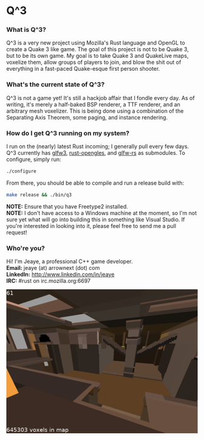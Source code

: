 Q^3
===
### What is Q^3?
Q^3 is a very new project using Mozilla's Rust language and OpenGL to create a Quake 3 like game.
The goal of this project is not to be Quake 3, but to be its own game. My goal is to take Quake 3 and QuakeLive maps, voxelize them, allow groups of players to join, and blow the shit out of everything in a fast-paced Quake-esque first person shooter. 

### What's the current state of Q^3?
Q^3 is not a game yet! It's still a hackjob affair that I fondle every day. As of writing, it's merely a half-baked BSP renderer, a TTF renderer, and an arbitrary mesh voxelizer. This is being done using a combination of the Separating Axis Theorem, some paging, and instance rendering.

### How do I get Q^3 running on my system?
I run on the (nearly) latest Rust incoming; I generally pull every few days. Q^3 currently has [glfw3](https://github.com/glfw/glfw), [rust-opengles](https://github.com/Jeaye/rust-opengles), and [glfw-rs](https://github.com/Jeaye/glfw-rs) as submodules. To configure, simply run:  
```bash
./configure
```
From there, you should be able to compile and run a release build with:  
```bash
make release && ./bin/q3
```
**NOTE:** Ensure that you have Freetype2 installed.  
**NOTE:** I don't have access to a Windows machine at the moment, so I'm not sure yet what will go into building 
this in something like Visual Studio. If you're interested in looking into it, please feel free to send me a pull
request!


### Who're you?
Hi! I'm Jeaye, a professional C++ game developer.  
**Email:** jeaye (at) arrownext (dot) com  
**LinkedIn:** http://www.linkedin.com/in/jeaye  
**IRC:** #rust on irc.mozilla.org:6697 

![Screenshot](pics/012_1_no_wire.png)

